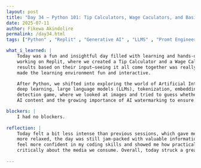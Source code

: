 ```yaml
---
layout: post
title: "Day 34 – Python 101: Tip Calculators, Wage Caculators, and Basics"
date: 2025-07-11
author: Fikewa Akindolire
permalink: /day34.html
tags: ["Python" , "Replit" , "Generative AI" , "LLMS" , "Promt Engineer" , "Deep Learning" , "Machine Learning"]

what_i_learned: |
    Today was a fun and insightful day filled with learning and hands-on activities. We started with Part 3 of our Python 101 series and continued 
    working on Replit, where we created a Tip Calculator and a Wage Calculator. We learned how to write code that asks users questions and calculates 
    results based on their input—seeing it all come together was really rewarding! We also played a round of Kahoot to test our knowledge, which
    made the learning environment fun and interactive.

    After Python, we shifted into exploring the world of Artificial Intelligence, diving into topics like generative AI models, machine learning, 
    deep learning, large language models (LLMs), tokenization, embeddings, and prompt engineering. One of the highlights of the day was an AI 
    detection game, where we looked at images and tried to guess whether they were human-made or AI-generated. This led to a discussion on how to detect
    AI content and the growing importance of AI watermarking to ensure transparency and authenticity.

blockers: |
    I had no blockers. 
  
reflection: |
    Today felt a bit less intense than previous sessions, which gave me more room to process and enjoy what we were learning. Even though it was
    more relaxed, the day was still jam-packed with valuable information. I especially enjoyed working on the Tip and Wage Calculators—it made me 
    feel more confident in my coding skills and showed me how practical Python can be. The AI segment was eye-opening and made me think more
    critically about the media we consume. Overall, today struck a great balance between learning, fun, and creativity.
  
---
```

